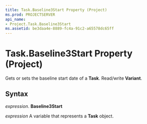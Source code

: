 ```yaml
---
title: Task.Baseline3Start Property (Project)
ms.prod: PROJECTSERVER
api_name:
- Project.Task.Baseline3Start
ms.assetid: be3daa4e-8889-fc4a-91c2-a65578dc65ff
---
```



# Task.Baseline3Start Property (Project)

Gets or sets the baseline start date of a  **Task**. Read/write **Variant**.


## Syntax

 _expression_. **Baseline3Start**

 _expression_ A variable that represents a **Task** object.


